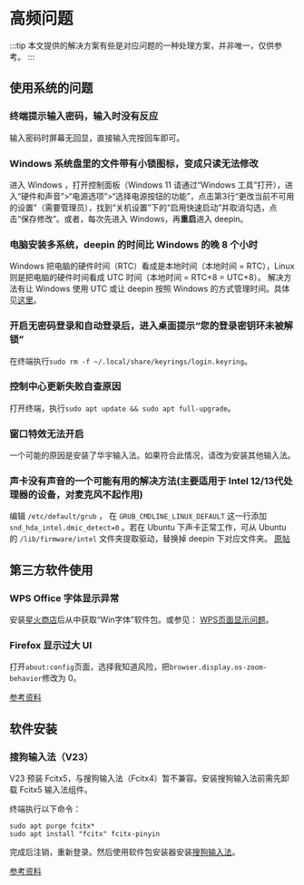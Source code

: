 # 高频问题
:::tip 
本文提供的解决方案有些是对应问题的一种处理方案，并非唯一，仅供参考。
:::
## 使用系统的问题
### 终端提示输入密码，输入时没有反应

输入密码时屏幕无回显，直接输入完按回车即可。
### Windows 系统盘里的文件带有小锁图标，变成只读无法修改

进入 Windows ，打开控制面板（Windows 11 请通过“Windows 工具”打开），进入“硬件和声音”>“电源选项”>“选择电源按钮的功能”，点击第3行“更改当前不可用的设置”（需要管理员），找到“关机设置”下的“启用快速启动”并取消勾选，点击“保存修改”。或者，每次先进入 Windows，再**重启**进入 deepin。
### 电脑安装多系统，deepin 的时间比 Windows 的晚 8 个小时

Windows 把电脑的硬件时间（RTC）看成是本地时间（本地时间 = RTC），Linux 则是把电脑的硬件时间看成 UTC 时间（本地时间 = RTC+8 = UTC+8）。
解决方法有让 Windows 使用 UTC 或让 deepin 按照 Windows 的方式管理时间。具体见[这里](/deepin-solutions/collect.html#linux-%E5%92%8C-windows-%E6%97%B6%E9%97%B4%E4%B8%8D%E5%90%8C%E6%AD%A5)。
### 开启无密码登录和自动登录后，进入桌面提示“您的登录密钥环未被解锁”

在终端执行`sudo rm -f ~/.local/share/keyrings/login.keyring`。
### 控制中心更新失败自查原因

打开终端，执行`sudo apt update && sudo apt full-upgrade`。
### 窗口特效无法开启

一个可能的原因是安装了华宇输入法。如果符合此情况，请改为安装其他输入法。
### 声卡没有声音的一个可能有用的解决方法(主要适用于 Intel 12/13代处理器的设备，对麦克风不起作用)

编辑 `/etc/default/grub` ， 在 `GRUB_CMDLINE_LINUX_DEFAULT` 这一行添加 `snd_hda_intel.dmic_detect=0` 。若在 Ubuntu 下声卡正常工作，可从 Ubuntu 的 `/lib/firmware/intel` 文件夹提取驱动，替换掉 deepin 下对应文件夹。 [原帖](https://bbs.deepin.org/post/248032)

## 第三方软件使用
### WPS Office 字体显示异常

安装[星火商店](https://www.spark-app.store)后从中获取“Win字体”软件包。或参见： [WPS页面显示问题](https://wiki.deepin.org/zh/WPS页面显示问题)。
### Firefox 显示过大 UI

打开`about:config`页面，选择我知道风险，把`browser.display.os-zoom-behavior`修改为 0。

[参考资料](https://blog.shenmo.tech/post/%E4%BF%AE%E5%A4%8D%E7%81%AB%E7%8B%90103%E7%89%88%E6%9C%AC%E5%B7%A8%E5%A4%A7%E8%BF%87%E5%A4%A7ui%E9%97%AE%E9%A2%98/)

## 软件安装
### 搜狗输入法（V23）

V23 预装 Fcitx5，与搜狗输入法（Fcitx4）暂不兼容。安装搜狗输入法前需先卸载 Fcitx5 输入法组件。

终端执行以下命令：
```
sudo apt purge fcitx*
sudo apt install "fcitx" fcitx-pinyin
```
完成后注销，重新登录。然后使用软件包安装器安装[搜狗输入法](https://shurufa.sogou.com/linux)。

[参考资料](https://bbs.deepin.org/post/253733)
